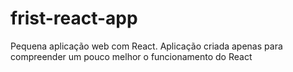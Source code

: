 # frist-react-app
Pequena aplicação web com React. Aplicação criada apenas para compreender um pouco melhor o funcionamento do React
